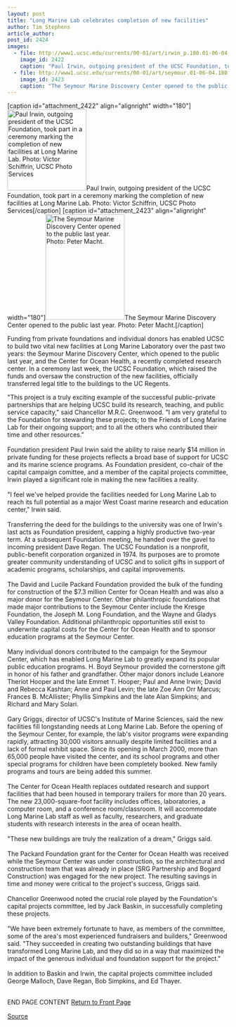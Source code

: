 ```yaml
---
layout: post
title: "Long Marine Lab celebrates completion of new facilities"
author: Tim Stephens
article_author: 
post_id: 2424
images:
  - file: http://www1.ucsc.edu/currents/00-01/art/irwin_p.180.01-06-04.jpg
    image_id: 2422
    caption: "Paul Irwin, outgoing president of the UCSC Foundation, took part in a ceremony marking the completion of new facilities at Long Marine Lab. Photo: Victor Schiffrin, UCSC Photo Services"
  - file: http://www1.ucsc.edu/currents/00-01/art/seymour.01-06-04.180.jpg
    image_id: 2423
    caption: "The Seymour Marine Discovery Center opened to the public last year. Photo: Peter Macht."
---
```


[caption id="attachment_2422" align="alignright" width="180"]<a href="http://dev-ucsc-news.pantheonsite.io/wp-content/uploads/2001/06/irwin_p.180.01-06-04.jpg"><img class="size-full wp-image-2422" src="http://dev-ucsc-news.pantheonsite.io/wp-content/uploads/2001/06/irwin_p.180.01-06-04.jpg" alt="Paul Irwin, outgoing president of the UCSC Foundation, took part in a ceremony marking the completion of new facilities at Long Marine Lab. Photo: Victor Schiffrin, UCSC Photo Services" width="180" height="184" /></a>Paul Irwin, outgoing president of the UCSC Foundation, took part in a ceremony marking the completion of new facilities at Long Marine Lab. Photo: Victor Schiffrin, UCSC Photo Services[/caption]
[caption id="attachment_2423" align="alignright" width="180"]<a href="http://dev-ucsc-news.pantheonsite.io/wp-content/uploads/2001/06/seymour.01-06-04.180.jpg"><img class="size-full wp-image-2423" src="http://dev-ucsc-news.pantheonsite.io/wp-content/uploads/2001/06/seymour.01-06-04.180.jpg" alt="The Seymour Marine Discovery Center opened to the public last year. Photo: Peter Macht." width="180" height="240" /></a>The Seymour Marine Discovery Center opened to the public last year. Photo: Peter Macht.[/caption]
<p>
  Funding from private foundations and individual donors has enabled UCSC to build two vital new facilities at Long Marine Laboratory over the past two years: the Seymour Marine Discovery Center, which opened to the public last year, and the Center for Ocean Health, a recently completed research center. In a ceremony last week, the UCSC Foundation, which raised the funds and oversaw the construction of the new facilities, officially transferred legal title to the buildings to the UC Regents.
</p>"This project is a truly exciting example of the successful public-private partnerships that are helping UCSC build its research, teaching, and public service capacity," said Chancellor M.R.C. Greenwood. "I am very grateful to the Foundation for stewarding these projects; to the Friends of Long Marine Lab for their ongoing support; and to all the others who contributed their time and other resources."<br>
<br>
Foundation president Paul Irwin said the ability to raise nearly $14 million in private funding for these projects reflects a broad base of support for UCSC and its marine science programs. As Foundation president, co-chair of the capital campaign comittee, and a member of the capital projects committee, Irwin played a significant role in making the new facilities a reality.<br>
<br>
"I feel we've helped provide the facilities needed for Long Marine Lab to reach its full potential as a major West Coast marine research and education center," Irwin said.<br>
<br>
Transferring the deed for the buildings to the university was one of Irwin's last acts as Foundation president, capping a highly productive two-year term. At a subsequent Foundation meeting, he handed over the gavel to incoming president Dave Regan. The UCSC Foundation is a nonprofit, public-benefit corporation organized in 1974. Its purposes are to promote greater community understanding of UCSC and to solicit gifts in support of academic programs, scholarships, and capital improvements.<br>
<br>
The David and Lucile Packard Foundation provided the bulk of the funding for construction of the $7.3 million Center for Ocean Health and was also a major donor for the Seymour Center. Other philanthropic foundations that made major contributions to the Seymour Center include the Kresge Foundation, the Joseph M. Long Foundation, and the Wayne and Gladys Valley Foundation. Additional philanthropic opportunities still exist to underwrite capital costs for the Center for Ocean Health and to sponsor education programs at the Seymour Center.<br>
<br>
Many individual donors contributed to the campaign for the Seymour Center, which has enabled Long Marine Lab to greatly expand its popular public education programs. H. Boyd Seymour provided the cornerstone gift in honor of his father and grandfather. Other major donors include Leanore Theriot Hooper and the late Emmet T. Hooper; Paul and Anne Irwin; David and Rebecca Kashtan; Anne and Paul Levin; the late Zoe Ann Orr Marcus; Frances B. McAllister; Phyllis Simpkins and the late Alan Simpkins; and Richard and Mary Solari.<br>
<br>
Gary Griggs, director of UCSC's Institute of Marine Sciences, said the new facilities fill longstanding needs at Long Marine Lab. Before the opening of the Seymour Center, for example, the lab's visitor programs were expanding rapidly, attracting 30,000 visitors annually despite limited facilities and a lack of formal exhibit space. Since its opening in March 2000, more than 65,000 people have visited the center, and its school programs and other special programs for children have been completely booked. New family programs and tours are being added this summer.<br>
<br>
The Center for Ocean Health replaces outdated research and support facilities that had been housed in temporary trailers for more than 20 years. The new 23,000-square-foot facility includes offices, laboratories, a computer room, and a conference room/classroom. It will accommodate Long Marine Lab staff as well as faculty, researchers, and graduate students with research interests in the area of ocean health.<br>
<br>
"These new buildings are truly the realization of a dream," Griggs said.<br>
<br>
The Packard Foundation grant for the Center for Ocean Health was received while the Seymour Center was under construction, so the architectural and construction team that was already in place (SRG Partnership and Bogard Construction) was engaged for the new project. The resulting savings in time and money were critical to the project's success, Griggs said.<br>
<br>
Chancellor Greenwood noted the crucial role played by the Foundation's capital projects committee, led by Jack Baskin, in successfully completing these projects.<br>
<br>
"We have been extremely fortunate to have, as members of the committee, some of the area's most experienced fundraisers and builders," Greenwood said. "They succeeded in creating two outstanding buildings that have transformed Long Marine Lab, and they did so in a way that maximized the impact of the generous individual and foundation support for the project."<br>
<br>
In addition to Baskin and Irwin, the capital projects committee included George Malloch, Dave Regan, Bob Simpkins, and Ed Thayer.
<p>
  <br>
  END PAGE CONTENT <a href="../../index.html">Return to Front Page</a> <img align="bottom" alt=" " border="0" height="1" src="../../images/trans.gif" width="385">
</p>
<p><a href="http://www1.ucsc.edu/currents/00-01/06-04/laboratory.html" title="Permalink to laboratory">Source</a></p>
